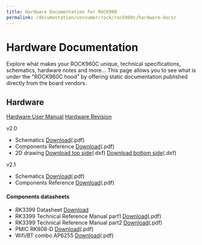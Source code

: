 ```yaml
---
title: Hardware Documentation for ROCK960
permalink: /documentation/consumer/rock/rock960c/hardware-docs/
---
```


# Hardware Documentation

Explore what makes your ROCK960C unique, technical specifications, schematics, hardware notes and more... This page allows you to see what is under the "ROCK960C hood" by offering static documentation published directly from the board vendors.

## Hardware

[Hardware User Manual](hardware-user-manual/)
[Hardware Revision](hardware-revision/)

v2.0

- Schematics [Download](https://dl.vamrs.com/products/rock960c/docs/hw/v2.0/rock960_sch_v20_20180405.pdf)(.pdf)
- Components Reference [Download](https://dl.vamrs.com/products/rock960c/docs/hw/v2.0/rock960_components_reference_v20_20180405.pdf)(.pdf)
- 2D drawing [Download top side](https://dl.vamrs.com/products/rock960c/docs/hw/v2.0/rock960_2d_drawing_v20_20180405_top.dxf)(.dxf) [Download bottom side](https://dl.vamrs.com/products/rock960c/docs/hw/v2.0/rock960_2d_drawing_v20_20180405_bottom.dxf)(.dxf)

v2.1

- Schematics [Download](https://dl.vamrs.com/products/rock960c/docs/hw/v2.1/rock960_sch_v21_20180713.pdf)(.pdf)
- Components Reference [Download](https://dl.vamrs.com/products/rock960c/docs/hw/v2.1/rock960_components_reference_v21_20180713.pdf)(.pdf)

#### Components datasheets

- RK3399 Datasheet [Download](https://dl.vamrs.com/products/rock960/docs/hw/datasheets/Rockchip_RK3399_Datasheet_V1.6-20170301.pdf)
- RK3399 Technical Reference Manual part1 [Download](https://dl.vamrs.com/products/rock960/docs/hw/datasheets/Rockchip_RK3399TRM_V1.3_Part1.pdf)(.pdf)
- RK3399 Technical Reference Manual part2 [Download](https://dl.vamrs.com/products/rock960/docs/hw/datasheets/Rockchip_RK3399TRM_V1.3_Part2.pdf)(.pdf)
- PMIC RK808-D [Download](https://dl.vamrs.com/products/rock960/docs/hw/datasheets/RK808%20datasheet%20V1.0.1.pdf)(.pdf)
- Wifi/BT combo AP6255 [Download](https://dl.vamrs.com/products/rock960/docs/hw/datasheets/AP6255%20datasheet_V1.2_06202016.pdf)(.pdf)
